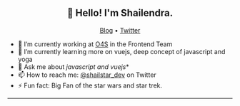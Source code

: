 <h2 align="center">👋 Hello! I'm Shailendra.</h2>
<p align="center">
  <a href="https://shailstar.hashnode.dev/">Blog</a> •
  <a href="https://twitter.com/shailstar_dev">Twitter</a>
</p>


- 🔭 I’m currently working at [O4S](https://o4s.io/) in the Frontend Team
- 🌱 I’m currently learning more on vuejs, deep concept of javascript and yoga
- 💬 Ask me about *javascript and vuejs**
- 📫 How to reach me: [@shailstar_dev](https://twitter.com/shailstar_dev) on Twitter
- ⚡ Fun fact: Big Fan of the star wars and star trek.

-------

<!--
**shailstar/shailstar** is a ✨ _special_ ✨ repository because its `README.md` (this file) appears on your GitHub profile.

Here are some ideas to get you started:

- 🔭 I’m currently working on ...
- 🌱 I’m currently learning ...
- 👯 I’m looking to collaborate on ...
- 🤔 I’m looking for help with ...
- 💬 Ask me about ...
- 📫 How to reach me: ...
- 😄 Pronouns: ...
- ⚡ Fun fact: ...
-->
